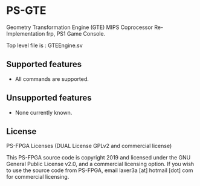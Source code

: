 # PS-GTE
Geometry Transformation Engine (GTE) MIPS Coprocessor Re-Implementation frp, PS1 Game Console. 

Top level file is : GTEEngine.sv

## Supported features
- All commands are supported.

## Unsupported features
- None currently known.

## License

PS-FPGA Licenses (DUAL License GPLv2 and commercial license)

This PS-FPGA source code is copyright 2019 and licensed under the GNU General Public License v2.0, and a commercial licensing option.
If you wish to use the source code from PS-FPGA, email laxer3a [at] hotmail [dot] com for commercial licensing.
